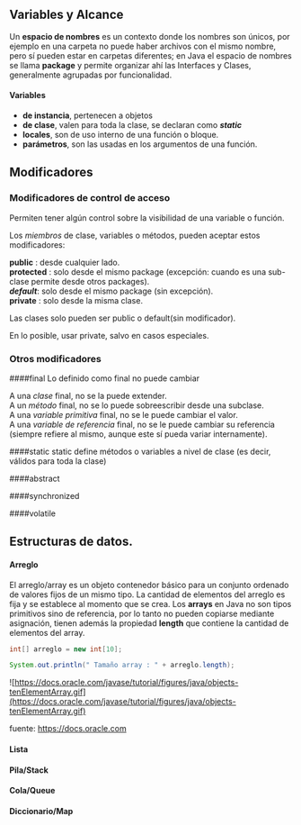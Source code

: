 ## Variables y Alcance

Un **espacio de nombres** es un contexto donde los nombres son únicos, por ejemplo en una carpeta no puede haber archivos con el mismo nombre, pero sí pueden estar en carpetas diferentes; en Java el espacio de nombres se llama **package** y permite organizar ahí las Interfaces y Clases, generalmente agrupadas por funcionalidad.

#### Variables 
  - **de instancia**, pertenecen a objetos  
  - **de clase**, valen para toda la clase, se declaran como ***static***  
  - **locales**, son de uso interno de una función o bloque.  
  - **parámetros**, son las usadas en los argumentos de una función.  

## Modificadores

### Modificadores de control de acceso

Permiten tener algún control sobre la visibilidad de una variable o función.

Los *miembros* de clase, variables o métodos, pueden aceptar estos modificadores:

**public**    : desde cualquier lado.  
**protected** : solo desde el mismo package (excepción: cuando es una sub-clase permite desde otros packages).  
***default***: solo desde el mismo package (sin excepción).  
**private**   : solo desde la misma clase.  

Las clases solo pueden ser public o default(sin modificador).

En lo posible, usar private, salvo en casos especiales.

### Otros modificadores 

####final
Lo definido como final no puede cambiar  

A una *clase* final, no se la puede extender.  
A un *método* final, no se lo puede sobreescribir desde una subclase.  
A una *variable primitiva* final, no se le puede cambiar el valor.  
A una *variable de referencia* final, no se le puede cambiar su referencia (siempre refiere al mismo, aunque este sí pueda variar internamente).  

####static
static define métodos o variables a nivel de clase (es decir, válidos para toda la clase)

####abstract

####synchronized

####volatile


## Estructuras de datos.

#### Arreglo

El arreglo/array es un objeto contenedor básico para un conjunto ordenado de valores fijos de un mismo tipo. La cantidad de elementos del arreglo es fija y se establece al momento que se crea. Los **arrays** en Java no son tipos primitivos sino de referencia, por lo tanto no pueden copiarse mediante asignación, tienen además la propiedad **length** que contiene la cantidad de elementos del array.


```Java
int[] arreglo = new int[10];

System.out.println(" Tamaño array : " + arreglo.length);
```

![https://docs.oracle.com/javase/tutorial/figures/java/objects-tenElementArray.gif](https://docs.oracle.com/javase/tutorial/figures/java/objects-tenElementArray.gif)

fuente: https://docs.oracle.com

#### Lista


#### Pila/Stack


#### Cola/Queue


#### Diccionario/Map 



